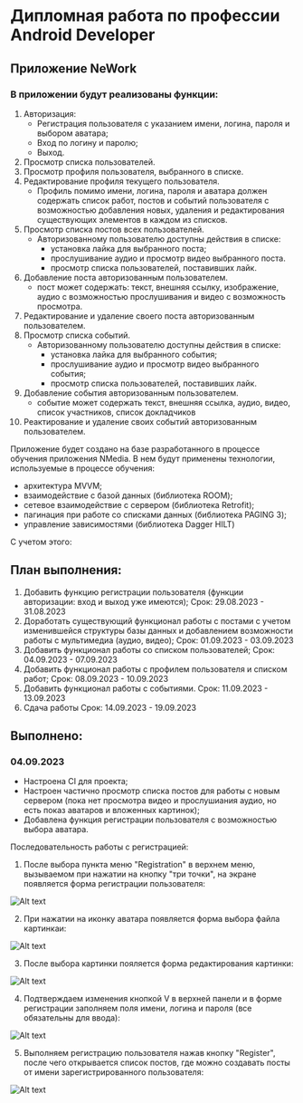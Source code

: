 # Дипломная работа по профессии Android Developer

## Приложение NeWork

### В приложении будут реализованы функции:
1. Авторизация:
   - Регистрация пользователя с указанием имени, логина, пароля и выбором аватара;
   - Вход по логину и паролю;
   - Выход.
2. Просмотр списка пользователей.
3. Просмотр профиля пользователя, выбранного в списке.
4. Редактирование профиля текущего пользователя.
   - Профиль помимо имени, логина, пароля и аватара должен содержать список работ, постов и событий пользователя с возможностью добавления новых, удаления и редактирования существующих элементов в каждом из списков.
5. Просмотр списка постов всех пользователей. 
   - Авторизованному пользователю доступны действия в списке: 
     - установка лайка для выбранного поста;
     - прослушивание аудио и просмотр видео выбранного поста.
     - просмотр списка пользователей, поставивших лайк. 
6. Добавление поста авторизованным пользователем.
   - пост может содержать: текст, внешняя ссылку, изображение, аудио с возможностью прослушивания и видео с возможность просмотра.
7. Редактирование и удаление своего поста авторизованным пользователем.
8. Просмотр списка событий.
   - Авторизованному пользователю доступны действия в списке: 
     - установка лайка для выбранного события;
     - прослушивание аудио и просмотр видео выбранного события;
     - просмотр списка пользователей, поставивших лайк.
9.  Добавление события авторизованным пользователем.
    - событие может содержать текст, внешняя ссылка, аудио, видео, список участников, список докладчиков
10. Реактирование и удаление своих событий авторизованным пользователем.

Приложение будет создано на базе разработанного в процессе обучения приложения NMedia. В нем будут применены технологии, используемые в процессе обучения:
- архитектура MVVM;
- взаимодействие с базой данных (библиотека ROOM);
- сетевое взаимодействие с сервером (библиотека Retrofit);
- пагинация при работе со списками данных (библиотека PAGING 3);
- управление зависимостями (библиотека Dagger HILT)

С учетом этого:
## План выполнения:

1. Добавить функцию регистрации пользователя (функции авторизации: вход и выход уже имеются);
   Срок: 29.08.2023 - 31.08.2023
2. Доработать существующий функционал работы с постами с учетом изменившейся структуры базы данных и добавлением возможности работы с мультимедиа (аудио, видео);
   Срок: 01.09.2023 - 03.09.2023
3. Добавить функционал работы со списком пользователей;
   Срок: 04.09.2023 - 07.09.2023
4. Добавить функционал работы с профилем пользователя и списком работ;
   Срок: 08.09.2023 - 10.09.2023
5. Добавить функционал работы с событиями.
   Срок: 11.09.2023 - 13.09.2023
6. Сдача работы
   Срок: 14.09.2023 - 19.09.2023


## Выполнено:

### 04.09.2023
- Настроена CI для проекта;
- Настроен частично просмотр списка постов для работы с новым сервером (пока нет просмотра видео и прослушиания аудио, но есть показ аватаров и вложенных картинок);
- Добавлена функция регистрации пользователя с возможностью выбора аватара.
  
Последовательность работы с регистрацией:

1. После выбора пункта меню "Registration" в верхнем меню, вызываемом при нажатии на кнопку "три точки", на экране появляется форма регистрации пользователя:

![Alt text](image.png)

2. При нажатии на иконку аватара появляется форма выбора файла картинкаи:

![Alt text](image-1.png)

3. После выбора картинки пояляется форма редактирования картинки:

![Alt text](image-2.png)

4. Подтверждаем изменения кнопкой V в верхней панели и в форме регистрации заполняем поля имени, логина и пароля (все обязательны для ввода):
   
![Alt text](image-3.png)   

5. Выполняем регистрацию пользователя нажав кнопку "Register", после чего открывается список постов, где можно создавать посты от имени зарегистрированного пользователя:

![Alt text](image-4.png)


